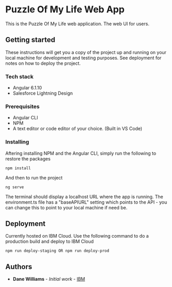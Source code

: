 # Puzzle Of My Life Web App

This is the Puzzle Of My Life web application. The web UI for users.

## Getting started

These instructions will get you a copy of the project up and running on your local machine for development and testing purposes. See deployment for notes on how to deploy the project.

### Tech stack

* Angular 6.1.10
* Salesforce Lightning Design

### Prerequisites

* Angular CLI
* NPM
* A text editor or code editor of your choice. (Built in VS Code)

### Installing

Aftering installing NPM and the Angular CLI, simply run the following to restore the packages

```
npm install
```

And then to run the project

```
ng serve
```

The terminal should display a localhost URL where the app is running. The environment.ts file has a "baseAPIURL" setting which points to the API - you can change this to point to your local machine if need be.

## Deployment

Currently hosted on IBM Cloud. Use the following command to do a production build and deploy to IBM Cloud

```
npm run deploy-staging OR npm run deploy-prod
```

## Authors

* **Dane Williams** - *Initial work* - [IBM](https://www.ibm.com)

